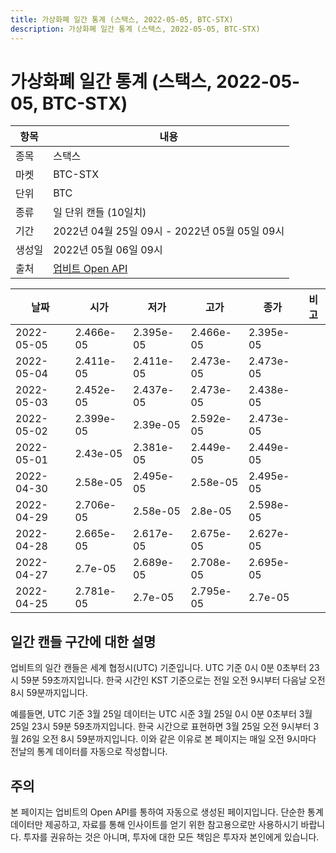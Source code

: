 ```yaml
---
title: 가상화폐 일간 통계 (스택스, 2022-05-05, BTC-STX)
description: 가상화폐 일간 통계 (스택스, 2022-05-05, BTC-STX)
---
```



가상화폐 일간 통계 (스택스, 2022-05-05, BTC-STX)
===

|항목|내용|
|--|--|
|종목|스택스|
|마켓|BTC-STX|
|단위|BTC|
|종류|일 단위 캔들 (10일치)|
|기간|2022년 04월 25일 09시 - 2022년 05월 05일 09시|
|생성일|2022년 05월 06일 09시|
|출처|[업비트 Open API](https://docs.upbit.com)|


|날짜|시가|저가|고가|종가|비고|
|--|--|--|--|--|--|
|2022-05-05|2.466e-05|2.395e-05|2.466e-05|2.395e-05|    |
|2022-05-04|2.411e-05|2.411e-05|2.473e-05|2.473e-05|    |
|2022-05-03|2.452e-05|2.437e-05|2.473e-05|2.438e-05|    |
|2022-05-02|2.399e-05|2.39e-05|2.592e-05|2.473e-05|    |
|2022-05-01|2.43e-05|2.381e-05|2.449e-05|2.449e-05|    |
|2022-04-30|2.58e-05|2.495e-05|2.58e-05|2.495e-05|    |
|2022-04-29|2.706e-05|2.58e-05|2.8e-05|2.598e-05|    |
|2022-04-28|2.665e-05|2.617e-05|2.675e-05|2.627e-05|    |
|2022-04-27|2.7e-05|2.689e-05|2.708e-05|2.695e-05|    |
|2022-04-25|2.781e-05|2.7e-05|2.795e-05|2.7e-05|    |


일간 캔들 구간에 대한 설명
---


업비트의 일간 캔들은 세계 협정시(UTC) 기준입니다. 
UTC 기준 0시 0분 0초부터 23시 59분 59초까지입니다. 
한국 시간인 KST 기준으로는 전일 오전 9시부터 다음날 오전 8시 59분까지입니다. 


예를들면, UTC 기준 3월 25일 데이터는 UTC 시준 3월 25일 0시 0분 0초부터 3월 25일 23시 59분 59초까지입니다. 
한국 시간으로 표현하면 3월 25일 오전 9시부터 3월 26일 오전 8시 59분까지입니다. 
이와 같은 이유로 본 페이지는 매일 오전 9시마다 전날의 통계 데이터를 자동으로 작성합니다. 


주의
---


본 페이지는 업비트의 Open API를 통하여 자동으로 생성된 페이지입니다. 
단순한 통계 데이터만 제공하고, 자료를 통해 인사이트를 얻기 위한 참고용으로만 사용하시기 바랍니다. 
투자를 권유하는 것은 아니며, 투자에 대한 모든 책임은 투자자 본인에게 있습니다. 
